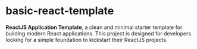 # basic-react-template
**ReactJS Application Template**, a clean and minimal starter template for building modern React applications. This project is designed for developers looking for a simple foundation to kickstart their ReactJS projects.
